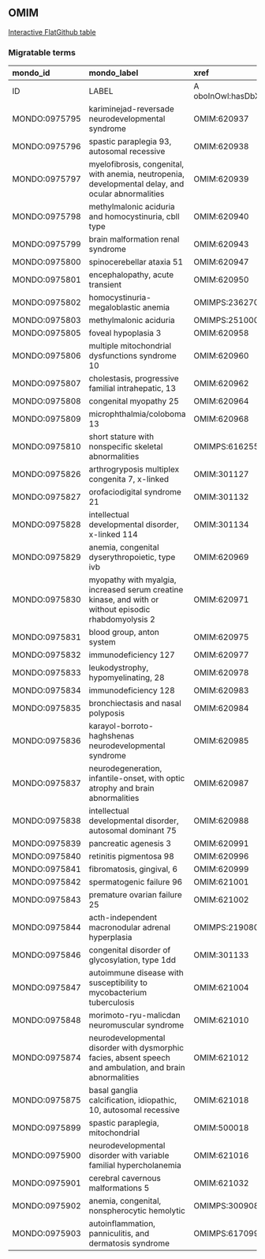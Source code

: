 ## OMIM
[Interactive FlatGithub table](https://flatgithub.com/monarch-initiative/mondo-ingest?filename=src/ontology/slurp/omim.tsv)

### Migratable terms
| mondo_id      | mondo_label                                                                                               | xref                 | xref_source                | original_label                                                                                            | definition    | parents       |
|:--------------|:----------------------------------------------------------------------------------------------------------|:---------------------|:---------------------------|:----------------------------------------------------------------------------------------------------------|:--------------|:--------------|
| ID            | LABEL                                                                                                     | A oboInOwl:hasDbXref | >A oboInOwl:source SPLIT=| |                                                                                                           | A IAO:0000115 | SC %          |
| MONDO:0975795 | kariminejad-reversade neurodevelopmental syndrome                                                         | OMIM:620937          | MONDO:equivalentTo         | kariminejad-reversade neurodevelopmental syndrome                                                         |               |               |
| MONDO:0975796 | spastic paraplegia 93, autosomal recessive                                                                | OMIM:620938          | MONDO:equivalentTo         | spastic paraplegia 93, autosomal recessive                                                                |               | MONDO:0019064 |
| MONDO:0975797 | myelofibrosis, congenital, with anemia, neutropenia, developmental delay, and ocular abnormalities        | OMIM:620939          | MONDO:equivalentTo         | myelofibrosis, congenital, with anemia, neutropenia, developmental delay, and ocular abnormalities        |               |               |
| MONDO:0975798 | methylmalonic aciduria and homocystinuria, cbll type                                                      | OMIM:620940          | MONDO:equivalentTo         | methylmalonic aciduria and homocystinuria, cbll type                                                      |               | MONDO:0016826 |
| MONDO:0975799 | brain malformation renal syndrome                                                                         | OMIM:620943          | MONDO:equivalentTo         | brain malformation renal syndrome                                                                         |               |               |
| MONDO:0975800 | spinocerebellar ataxia 51                                                                                 | OMIM:620947          | MONDO:equivalentTo         | spinocerebellar ataxia 51                                                                                 |               | MONDO:0020380 |
| MONDO:0975801 | encephalopathy, acute transient                                                                           | OMIM:620950          | MONDO:equivalentTo         | encephalopathy, acute transient                                                                           |               |               |
| MONDO:0975802 | homocystinuria-megaloblastic anemia                                                                       | OMIMPS:236270        | MONDO:equivalentTo         | Homocystinuria-megaloblastic anemia                                                                       |               |               |
| MONDO:0975803 | methylmalonic aciduria                                                                                    | OMIMPS:251000        | MONDO:equivalentTo         | Methylmalonic aciduria                                                                                    |               |               |
| MONDO:0975805 | foveal hypoplasia 3                                                                                       | OMIM:620958          | MONDO:equivalentTo         | foveal hypoplasia 3                                                                                       |               | MONDO:0044203 |
| MONDO:0975806 | multiple mitochondrial dysfunctions syndrome 10                                                           | OMIM:620960          | MONDO:equivalentTo         | multiple mitochondrial dysfunctions syndrome 10                                                           |               | MONDO:0017338 |
| MONDO:0975807 | cholestasis, progressive familial intrahepatic, 13                                                        | OMIM:620962          | MONDO:equivalentTo         | cholestasis, progressive familial intrahepatic, 13                                                        |               | MONDO:0015762 |
| MONDO:0975808 | congenital myopathy 25                                                                                    | OMIM:620964          | MONDO:equivalentTo         | congenital myopathy 25                                                                                    |               | MONDO:0019952 |
| MONDO:0975809 | microphthalmia/coloboma 13                                                                                | OMIM:620968          | MONDO:equivalentTo         | microphthalmia/coloboma 13                                                                                |               | MONDO:0000170 |
| MONDO:0975810 | short stature with nonspecific skeletal abnormalities                                                     | OMIMPS:616255        | MONDO:equivalentTo         | Short stature with nonspecific skeletal abnormalities                                                     |               |               |
| MONDO:0975826 | arthrogryposis multiplex congenita 7, x-linked                                                            | OMIM:301127          | MONDO:equivalentTo         | arthrogryposis multiplex congenita 7, X-linked                                                            |               | MONDO:0015168 |
| MONDO:0975827 | orofaciodigital syndrome 21                                                                               | OMIM:301132          | MONDO:equivalentTo         | orofaciodigital syndrome 21                                                                               |               | MONDO:0015375 |
| MONDO:0975828 | intellectual developmental disorder, x-linked 114                                                         | OMIM:301134          | MONDO:equivalentTo         | intellectual developmental disorder, X-linked 114                                                         |               | MONDO:0019181 |
| MONDO:0975829 | anemia, congenital dyserythropoietic, type ivb                                                            | OMIM:620969          | MONDO:equivalentTo         | anemia, congenital dyserythropoietic, type ivb                                                            |               | MONDO:0019403 |
| MONDO:0975830 | myopathy with myalgia, increased serum creatine kinase, and with or without episodic rhabdomyolysis 2     | OMIM:620971          | MONDO:equivalentTo         | myopathy with myalgia, increased serum creatine kinase, and with or without episodic rhabdomyolysis 2     |               |               |
| MONDO:0975831 | blood group, anton system                                                                                 | OMIM:620975          | MONDO:equivalentTo         | blood group, anton system                                                                                 |               |               |
| MONDO:0975832 | immunodeficiency 127                                                                                      | OMIM:620977          | MONDO:equivalentTo         | immunodeficiency 127                                                                                      |               | MONDO:0021094 |
| MONDO:0975833 | leukodystrophy, hypomyelinating, 28                                                                       | OMIM:620978          | MONDO:equivalentTo         | leukodystrophy, hypomyelinating, 28                                                                       |               | MONDO:0019046 |
| MONDO:0975834 | immunodeficiency 128                                                                                      | OMIM:620983          | MONDO:equivalentTo         | immunodeficiency 128                                                                                      |               | MONDO:0021094 |
| MONDO:0975835 | bronchiectasis and nasal polyposis                                                                        | OMIM:620984          | MONDO:equivalentTo         | bronchiectasis and nasal polyposis                                                                        |               |               |
| MONDO:0975836 | karayol-borroto-haghshenas neurodevelopmental syndrome                                                    | OMIM:620985          | MONDO:equivalentTo         | karayol-borroto-haghshenas neurodevelopmental syndrome                                                    |               |               |
| MONDO:0975837 | neurodegeneration, infantile-onset, with optic atrophy and brain abnormalities                            | OMIM:620987          | MONDO:equivalentTo         | neurodegeneration, infantile-onset, with optic atrophy and brain abnormalities                            |               |               |
| MONDO:0975838 | intellectual developmental disorder, autosomal dominant 75                                                | OMIM:620988          | MONDO:equivalentTo         | intellectual developmental disorder, autosomal dominant 75                                                |               | MONDO:0100172 |
| MONDO:0975839 | pancreatic agenesis 3                                                                                     | OMIM:620991          | MONDO:equivalentTo         | pancreatic agenesis 3                                                                                     |               | MONDO:0009832 |
| MONDO:0975840 | retinitis pigmentosa 98                                                                                   | OMIM:620996          | MONDO:equivalentTo         | retinitis pigmentosa 98                                                                                   |               | MONDO:0019200 |
| MONDO:0975841 | fibromatosis, gingival, 6                                                                                 | OMIM:620999          | MONDO:equivalentTo         | fibromatosis, gingival, 6                                                                                 |               | MONDO:0016070 |
| MONDO:0975842 | spermatogenic failure 96                                                                                  | OMIM:621001          | MONDO:equivalentTo         | spermatogenic failure 96                                                                                  |               | MONDO:0004983 |
| MONDO:0975843 | premature ovarian failure 25                                                                              | OMIM:621002          | MONDO:equivalentTo         | premature ovarian failure 25                                                                              |               | MONDO:0019852 |
| MONDO:0975844 | acth-independent macronodular adrenal hyperplasia                                                         | OMIMPS:219080        | MONDO:equivalentTo         | ACTH-independent macronodular adrenal hyperplasia                                                         |               |               |
| MONDO:0975846 | congenital disorder of glycosylation, type 1dd                                                            | OMIM:301133          | MONDO:equivalentTo         | congenital disorder of glycosylation, type 1dd                                                            |               |               |
| MONDO:0975847 | autoimmune disease with susceptibility to mycobacterium tuberculosis                                      | OMIM:621004          | MONDO:equivalentTo         | autoimmune disease with susceptibility to mycobacterium tuberculosis                                      |               |               |
| MONDO:0975848 | morimoto-ryu-malicdan neuromuscular syndrome                                                              | OMIM:621010          | MONDO:equivalentTo         | morimoto-ryu-malicdan neuromuscular syndrome                                                              |               |               |
| MONDO:0975874 | neurodevelopmental disorder with dysmorphic facies, absent speech and ambulation, and brain abnormalities | OMIM:621012          | MONDO:equivalentTo         | neurodevelopmental disorder with dysmorphic facies, absent speech and ambulation, and brain abnormalities |               |               |
| MONDO:0975875 | basal ganglia calcification, idiopathic, 10, autosomal recessive                                          | OMIM:621018          | MONDO:equivalentTo         | basal ganglia calcification, idiopathic, 10, autosomal recessive                                          |               | MONDO:0008947 |
| MONDO:0975899 | spastic paraplegia, mitochondrial                                                                         | OMIM:500018          | MONDO:equivalentTo         | spastic paraplegia, mitochondrial                                                                         |               |               |
| MONDO:0975900 | neurodevelopmental disorder with variable familial hypercholanemia                                        | OMIM:621016          | MONDO:equivalentTo         | neurodevelopmental disorder with variable familial hypercholanemia                                        |               |               |
| MONDO:0975901 | cerebral cavernous malformations 5                                                                        | OMIM:621032          | MONDO:equivalentTo         | cerebral cavernous malformations 5                                                                        |               | MONDO:0031037 |
| MONDO:0975902 | anemia, congenital, nonspherocytic hemolytic                                                              | OMIMPS:300908        | MONDO:equivalentTo         | Anemia, congenital, nonspherocytic hemolytic                                                              |               |               |
| MONDO:0975903 | autoinflammation, panniculitis, and dermatosis syndrome                                                   | OMIMPS:617099        | MONDO:equivalentTo         | Autoinflammation, panniculitis, and dermatosis syndrome                                                   |               |               |